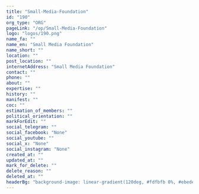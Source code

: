 ```yaml
---
title: "Small-Media-Foundation"
id: "190"
org_type: "ORG"
pageLink: "/op/Small-Media-Foundation"
logo: "logos/190.png"
name_fa: ""
name_en: "Small Media Foundation"
name_short: ""
location: ""
post_location: ""
internetAddress: "Small Media Foundation"
contact: ""
phone: ""
about: ""
expertise: ""
history: ""
manifest: ""
coc: ""
estimation_of_members: ""
political_orientation: ""
markForEdit: ""
social_telegram: ""
social_facebook: "None"
social_youtube: ""
social_x: "None"
social_instagram: "None"
created_at: ""
updated_at: ""
mark_for_delete: ""
delete_reason: ""
deleted_at: ""
headerBg: "background-image: linear-gradient(120deg, #fdfbfb 0%, #ebedee 100%);"
---
```

